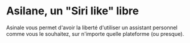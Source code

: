 Asilane, un "Siri like" libre
=======

Asinale vous permet d'avoir la liberté d'utiliser un assistant personnel comme vous le souhaitez, sur n'importe quelle plateforme (ou presque).
